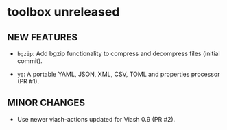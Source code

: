 # toolbox unreleased

## NEW FEATURES

* `bgzip`: Add bgzip functionality to compress and decompress files (initial commit).

* `yq`: A portable YAML, JSON, XML, CSV, TOML and properties processor (PR #1).

## MINOR CHANGES

* Use newer viash-actions updated for Viash 0.9 (PR #2).
